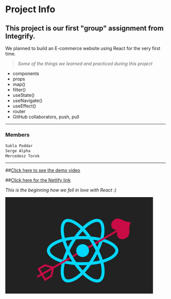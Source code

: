 # Project Info

## **This project is our first "group" assignment from Integrify.**

We planned to build an E-commerce website using React for the very first time.

> _Some of the things we learned and practiced during this project_

- components
- props
- map()
- filter()
- useState()
- useNavigate()
- useEffect()
- router
- GitHub collaborators, push, pull

---

### Members

    Sukla Poddar
    Serge Alpha
    Mercedesz Torok

---

##[Click here to see the demo video](https://files.fm/u/db5xn6vt9#/view/wtesbh52g)

##[Click here for the Netlify link](https://superb-praline-ea0592.netlify.app/)

_This is the beginning how we fell in love with React :)_

![Alt React](./src/photo/Screenshot_56.png "React picture")
